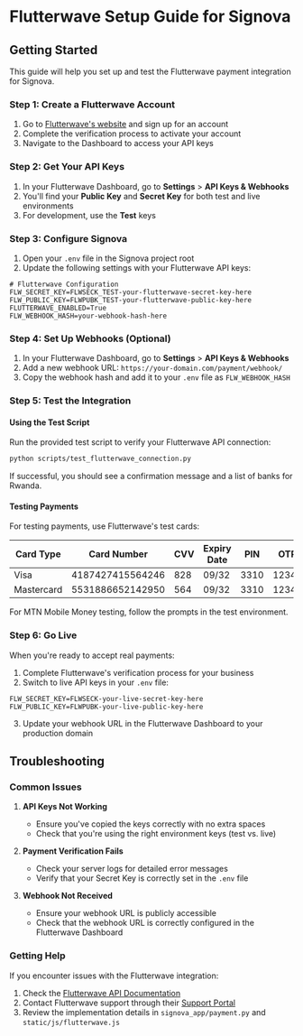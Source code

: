 # Flutterwave Setup Guide for Signova

## Getting Started

This guide will help you set up and test the Flutterwave payment integration for Signova.

### Step 1: Create a Flutterwave Account

1. Go to [Flutterwave's website](https://flutterwave.com) and sign up for an account
2. Complete the verification process to activate your account
3. Navigate to the Dashboard to access your API keys

### Step 2: Get Your API Keys

1. In your Flutterwave Dashboard, go to **Settings** > **API Keys & Webhooks**
2. You'll find your **Public Key** and **Secret Key** for both test and live environments
3. For development, use the **Test** keys

### Step 3: Configure Signova

1. Open your `.env` file in the Signova project root
2. Update the following settings with your Flutterwave API keys:

```
# Flutterwave Configuration
FLW_SECRET_KEY=FLWSECK_TEST-your-flutterwave-secret-key-here
FLW_PUBLIC_KEY=FLWPUBK_TEST-your-flutterwave-public-key-here
FLUTTERWAVE_ENABLED=True
FLW_WEBHOOK_HASH=your-webhook-hash-here
```

### Step 4: Set Up Webhooks (Optional)

1. In your Flutterwave Dashboard, go to **Settings** > **API Keys & Webhooks**
2. Add a new webhook URL: `https://your-domain.com/payment/webhook/`
3. Copy the webhook hash and add it to your `.env` file as `FLW_WEBHOOK_HASH`

### Step 5: Test the Integration

#### Using the Test Script

Run the provided test script to verify your Flutterwave API connection:

```bash
python scripts/test_flutterwave_connection.py
```

If successful, you should see a confirmation message and a list of banks for Rwanda.

#### Testing Payments

For testing payments, use Flutterwave's test cards:

| Card Type | Card Number         | CVV | Expiry Date | PIN  | OTP  |
|-----------|---------------------|-----|-------------|------|------|
| Visa      | 4187427415564246    | 828 | 09/32       | 3310 | 12345 |
| Mastercard| 5531886652142950    | 564 | 09/32       | 3310 | 12345 |

For MTN Mobile Money testing, follow the prompts in the test environment.

### Step 6: Go Live

When you're ready to accept real payments:

1. Complete Flutterwave's verification process for your business
2. Switch to live API keys in your `.env` file:

```
FLW_SECRET_KEY=FLWSECK-your-live-secret-key-here
FLW_PUBLIC_KEY=FLWPUBK-your-live-public-key-here
```

3. Update your webhook URL in the Flutterwave Dashboard to your production domain

## Troubleshooting

### Common Issues

1. **API Keys Not Working**
   - Ensure you've copied the keys correctly with no extra spaces
   - Check that you're using the right environment keys (test vs. live)

2. **Payment Verification Fails**
   - Check your server logs for detailed error messages
   - Verify that your Secret Key is correctly set in the `.env` file

3. **Webhook Not Received**
   - Ensure your webhook URL is publicly accessible
   - Check that the webhook URL is correctly configured in the Flutterwave Dashboard

### Getting Help

If you encounter issues with the Flutterwave integration:

1. Check the [Flutterwave API Documentation](https://developer.flutterwave.com/docs)
2. Contact Flutterwave support through their [Support Portal](https://support.flutterwave.com)
3. Review the implementation details in `signova_app/payment.py` and `static/js/flutterwave.js`